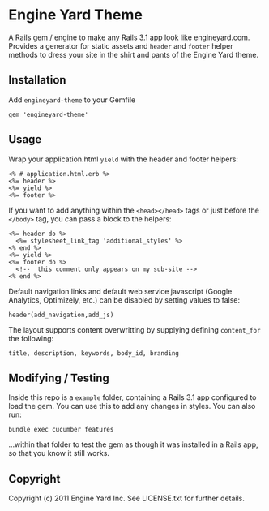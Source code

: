 # Engine Yard Theme #

A Rails gem / engine to make any Rails 3.1 app look like engineyard.com. Provides a generator for static assets and `header` and `footer` helper methods to dress your site in the shirt and pants of the Engine Yard theme.

## Installation ##

Add `engineyard-theme` to your Gemfile
    
    gem 'engineyard-theme'

## Usage ##

Wrap your application.html `yield` with the header and footer helpers:

    <% # application.html.erb %>
    <%= header %>
    <%= yield %>
    <%= footer %>

If you want to add anything within the `<head></head>` tags or just before the `</body>` tag, you can pass a block to the helpers:

    <%= header do %>
      <%= stylesheet_link_tag 'additional_styles' %>
    <% end %>
    <%= yield %>
    <%= footer do %>
      <!--  this comment only appears on my sub-site -->
    <% end %>

Default navigation links and default web service javascript (Google Analytics, Optimizely, etc.) can be disabled by setting values to false:

    header(add_navigation,add_js)

The layout supports content overwritting by supplying defining `content_for` the following:

    title, description, keywords, body_id, branding


## Modifying / Testing ##

Inside this repo is a `example` folder, containing a Rails 3.1 app configured to load the gem. You can use this to add any changes in styles. You can also run:

    bundle exec cucumber features
  
...within that folder to test the gem as though it was installed in a Rails app, so that you know it still works.

## Copyright ##

Copyright (c) 2011 Engine Yard Inc. See LICENSE.txt for
further details.

